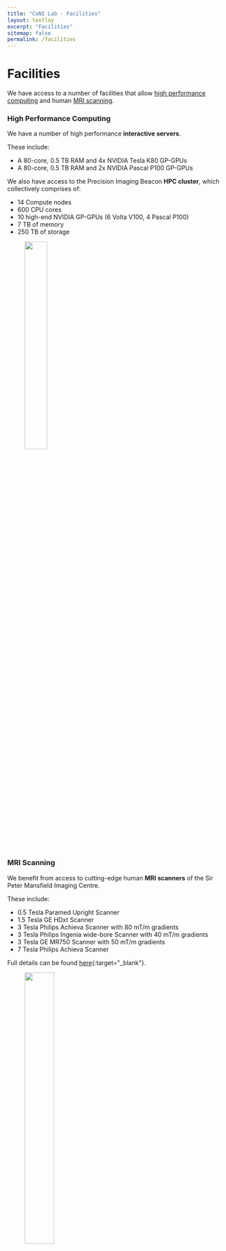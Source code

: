 ```yaml
---
title: "CoNI Lab - Facilities"
layout: textlay
excerpt: "Facilities"
sitemap: false
permalink: /facilities
---
```


# Facilities

We have access to a number of facilities that allow
[high performance computing](#high-performance-computing) and
human [MRI scanning](#mri-scanning).


### High Performance Computing 

We have a number of high performance **interactive servers**.

These include:
* A 80-core, 0.5 TB RAM and 4x NVIDIA Tesla K80 GP-GPUs
* A 80-core, 0.5 TB RAM and 2x NVIDIA Pascal P100 GP-GPUs

We also have access to the Precision Imaging Beacon **HPC cluster**, which
collectively comprises of:
* 14 Compute nodes
* 600 CPU cores 
* 10 high-end NVIDIA GP-GPUs (6 Volta V100, 4 Pascal P100)
* 7 TB of memory 
* 250 TB of storage

<figure>
<img src="{{ site.url }}{{ site.baseurl }}/images/facilities/hpc.jpg" width="35%">
</figure>

<p> &nbsp; </p>


### MRI Scanning
We benefit from access to cutting-edge human **MRI scanners** of the Sir
Peter Mansfield Imaging Centre.

These include:
* 0.5 Tesla Paramed Upright Scanner
* 1.5 Tesla GE HDxt Scanner
* 3 Tesla Philips Achieva Scanner  with 80 mT/m gradients
* 3 Tesla Philips Ingenia wide-bore Scanner  with 40 mT/m gradients 
* 3 Tesla GE MR750 Scanner  with 50 mT/m gradients 
* 7 Tesla Philips Achieva Scanner 

Full details can be found [here](https://www.nottingham.ac.uk/research/groups/spmic/facilities/facilities.aspx){:target="_blank"}.

<figure>
<img src="{{ site.url }}{{ site.baseurl }}/images/facilities/scanner.jpg" width="40%">
</figure>

<p> &nbsp; </p>
